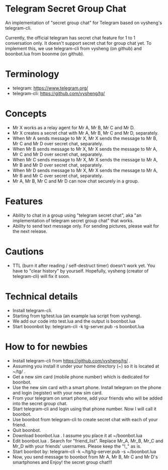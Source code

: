 Telegram Secret Group  Chat
===========================

An implementation of "secret group chat" for Telegram based on vysheng's telegram-cli.

Currently, the official telegram has secret chat feature for 1 to 1 conversation only.  It doesn't support secret chat for group chat yet.  To implement this, we use telegram-cli from vysheng (on github) and boonbot.lua from boonme (on github).

Terminology
===========
- telegram: https://www.telegram.org/
- telegram-cli: https://github.com/vysheng/tg/

Concepts
========
- Mr X works as a relay agent for Mr A, Mr B, Mr C and Mr D.
- Mr X creates a secret chat with Mr A, Mr B, Mr C and Mr D, separately.
- When Mr A sends message to Mr X, Mr X sends the message to Mr B, Mr C and Mr D over secret chat, separately.
- When Mr B sends message to Mr X, Mr X sends the message to Mr A, Mr C and Mr D over secret chat, separately.
- When Mr C sends message to Mr X, Mr X sends the message to Mr A, Mr B and Mr D over secret chat, separately.
- When Mr D sends message to Mr X, Mr X sends the message to Mr A, Mr B and Mr C over secret chat, separately.
- Mr A, Mr B, Mr C and Mr D can now chat securely in a group.

Features
========
- Ability to chat in a group using "telegram secret chat", aka "an implementation of telegram secret group chat" that works.
- Ability to send text message only.  For sending pictures, please wait for the next release.

Cautions
========
- TTL (burn it after reading / self-destruct timer) doesn't work yet.  You have to "clear history" by yourself.  Hopefully, vysheng (creator of telegram-cli) will fix it soon.

Technical details
=================
- Install telegram-cli.
- Starting from tg/test.lua (an example lua script from vysheng).
- We add our code into test.lua and the output is boonbot.lua
- Start booonbot by: telegram-cli -k tg-server.pub -s boonbot.lua

How to for newbies
==================
- Install telegram-cli from https://github.com/vysheng/tg/ .
- Assuming you install it under your home directory (~) so it is located at ~/tg/ .
- Get a new sim card (mobile phone number) which is dedicated for boonbot.
- Use the new sim card with a smart phone.  Install telegram on the phone and login (register) with your new sim card.
- From your telegram on smart phone, add your friends who will be added into the secret group chat.
- Start telegram-cli and login using that phone number.  Now I will call it boonbot.
- Use boonbot from telegram-cli to create secret chat with each of your friend.
- Quit boonbot.
- Download boonbot.lua .  I assume you place it at ~/boonbot.lua
- Edit boonbot.lua .  Search for "friend_list".  Replace Mr_A, Mr_B, Mr_C and Mr_D with your friends' usernames.  Please keep the "!_" as is.
- Start boonbot by: telegram-cli -k ~/tg/tg-server.pub -s ~/boonbot.lua
- Now, you send message to boonbot from Mr A, Mr B, Mr C and Mr D's smartphones and Enjoy! the secret group chat!!!
